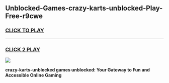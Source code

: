 
## Unblocked-Games-crazy-karts-unblocked-Play-Free-r9cwe
<h3>
<a href="https://premium76.site?title=crazy-karts-unblocked&ref=10A">CLICK TO PLAY</a></h3>
<hr>

<h3>
<a href="https://premium76.site?title=crazy-karts-unblocked&ref=10A">CLICK 2 PLAY</a>
  
</h3>

<a href="https://premium76.site?title=crazy-karts-unblocked&ref=10A"><img src="https://clearcache.store/games.png"></a>


**crazy-karts-unblocked games unblocked: Your Gateway to Fun and Accessible Online Gaming**
